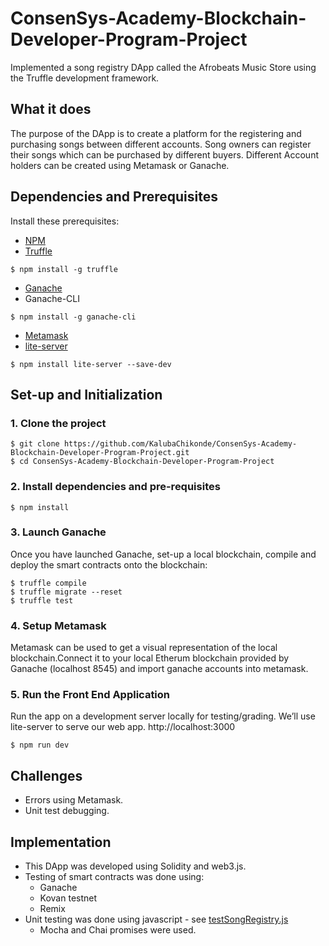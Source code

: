 # ConsenSys-Academy-Blockchain-Developer-Program-Project
Implemented a song registry DApp called the Afrobeats Music Store using the Truffle development framework. 

## What it does
The purpose of the DApp is to create a platform for the registering and purchasing songs between different accounts. Song owners can register their songs which can be purchased by different buyers. Different Account holders can be created using Metamask or Ganache.

## Dependencies and Prerequisites
Install these prerequisites:

* [NPM](https://nodejs.org/en/)
* [Truffle](https://github.com/trufflesuite/truffle)
```
$ npm install -g truffle
```
* [Ganache](https://www.trufflesuite.com/ganache)
* Ganache-CLI
```
$ npm install -g ganache-cli
```
* [Metamask](https://metamask.io)
* [lite-server](https://www.npmjs.com/package/lite-server)
```
$ npm install lite-server --save-dev
```

## Set-up and Initialization
### 1. Clone the project
```
$ git clone https://github.com/KalubaChikonde/ConsenSys-Academy-Blockchain-Developer-Program-Project.git
$ cd ConsenSys-Academy-Blockchain-Developer-Program-Project
```
### 2. Install dependencies and pre-requisites
```
$ npm install
```
### 3. Launch Ganache
Once you have launched Ganache, set-up a local blockchain, compile and deploy the smart contracts onto the blockchain:
```
$ truffle compile
$ truffle migrate --reset
$ truffle test
```
### 4. Setup Metamask
Metamask can be used to get a visual representation of the local blockchain.Connect it to your local Etherum blockchain provided by Ganache (localhost 8545) and import ganache accounts into metamask.

### 5. Run the Front End Application
 Run the app on a development server locally for testing/grading. We’ll use lite-server to serve our web app.  http://localhost:3000
```
$ npm run dev
```
## Challenges

* Errors using Metamask.
* Unit test debugging.

## Implementation
* This DApp was developed using Solidity and web3.js.
* Testing of smart contracts was done using: 
  * Ganache
  * Kovan testnet
  * Remix
 * Unit testing was done using javascript - see [testSongRegistry.js](https://github.com/KalubaChikonde/ConsenSys-Academy-Blockchain-Developer-Program-Project/blob/master/test/testSongRegistry.js)
    * Mocha and Chai promises were used. 
